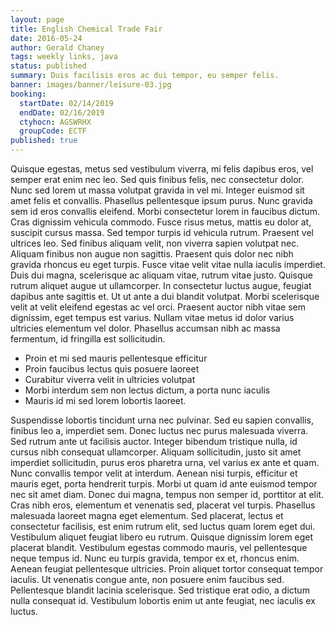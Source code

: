 ```yaml
---
layout: page
title: English Chemical Trade Fair
date: 2016-05-24
author: Gerald Chaney
tags: weekly links, java
status: published
summary: Duis facilisis eros ac dui tempor, eu semper felis.
banner: images/banner/leisure-03.jpg
booking:
  startDate: 02/14/2019
  endDate: 02/16/2019
  ctyhocn: AGSWRHX
  groupCode: ECTF
published: true
---
```

Quisque egestas, metus sed vestibulum viverra, mi felis dapibus eros, vel semper erat enim nec leo. Sed quis finibus felis, nec consectetur dolor. Nunc sed lorem ut massa volutpat gravida in vel mi. Integer euismod sit amet felis et convallis. Phasellus pellentesque ipsum purus. Nunc gravida sem id eros convallis eleifend. Morbi consectetur lorem in faucibus dictum. Cras dignissim vehicula commodo. Fusce risus metus, mattis eu dolor at, suscipit cursus massa. Sed tempor turpis id vehicula rutrum. Praesent vel ultrices leo. Sed finibus aliquam velit, non viverra sapien volutpat nec.
Aliquam finibus non augue non sagittis. Praesent quis dolor nec nibh gravida rhoncus eu eget turpis. Fusce vitae velit vitae nulla iaculis imperdiet. Duis dui magna, scelerisque ac aliquam vitae, rutrum vitae justo. Quisque rutrum aliquet augue ut ullamcorper. In consectetur luctus augue, feugiat dapibus ante sagittis et. Ut ut ante a dui blandit volutpat. Morbi scelerisque velit at velit eleifend egestas ac vel orci. Praesent auctor nibh vitae sem dignissim, eget tempus est varius. Nullam vitae metus id dolor varius ultricies elementum vel dolor. Phasellus accumsan nibh ac massa fermentum, id fringilla est sollicitudin.

* Proin et mi sed mauris pellentesque efficitur
* Proin faucibus lectus quis posuere laoreet
* Curabitur viverra velit in ultricies volutpat
* Morbi interdum sem non lectus dictum, a porta nunc iaculis
* Mauris id mi sed lorem lobortis laoreet.

Suspendisse lobortis tincidunt urna nec pulvinar. Sed eu sapien convallis, finibus leo a, imperdiet sem. Donec luctus nec purus malesuada viverra. Sed rutrum ante ut facilisis auctor. Integer bibendum tristique nulla, id cursus nibh consequat ullamcorper. Aliquam sollicitudin, justo sit amet imperdiet sollicitudin, purus eros pharetra urna, vel varius ex ante et quam. Nunc convallis tempor velit at interdum. Aenean nisi turpis, efficitur et mauris eget, porta hendrerit turpis. Morbi ut quam id ante euismod tempor nec sit amet diam. Donec dui magna, tempus non semper id, porttitor at elit.
Cras nibh eros, elementum et venenatis sed, placerat vel turpis. Phasellus malesuada laoreet magna eget elementum. Sed placerat, lectus et consectetur facilisis, est enim rutrum elit, sed luctus quam lorem eget dui. Vestibulum aliquet feugiat libero eu rutrum. Quisque dignissim lorem eget placerat blandit. Vestibulum egestas commodo mauris, vel pellentesque neque tempus id. Nunc eu turpis gravida, tempor ex et, rhoncus enim. Aenean feugiat pellentesque ultricies. Proin aliquet tortor consequat tempor iaculis. Ut venenatis congue ante, non posuere enim faucibus sed. Pellentesque blandit lacinia scelerisque. Sed tristique erat odio, a dictum nulla consequat id. Vestibulum lobortis enim ut ante feugiat, nec iaculis ex luctus.

